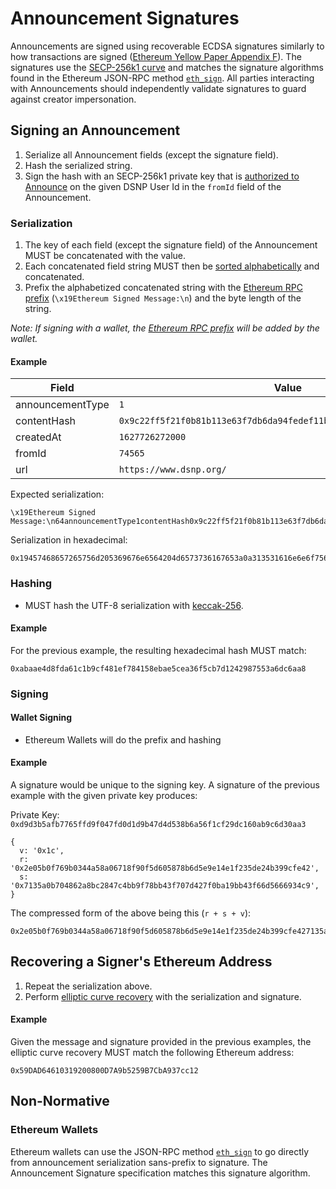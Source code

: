 # Announcement Signatures

Announcements are signed using recoverable ECDSA signatures similarly to how transactions are signed ([Ethereum Yellow Paper Appendix F](https://ethereum.github.io/yellowpaper/paper.pdf)).
The signatures use the [SECP-256k1 curve](https://link.springer.com/chapter/10.1007%2F978-3-662-44893-9_12)
and matches the signature algorithms found in the Ethereum JSON-RPC method [`eth_sign`](https://eth.wiki/json-rpc/API#eth_sign).
All parties interacting with Announcements should independently validate signatures to guard against creator impersonation.


## Signing an Announcement

1. Serialize all Announcement fields (except the signature field).
1. Hash the serialized string.
1. Sign the hash with an SECP-256k1 private key that is [authorized to Announce](/Ethereum/Identity.md) on the given DSNP User Id in the `fromId` field of the Announcement.

### Serialization

1. The key of each field (except the signature field) of the Announcement MUST be concatenated with the value.
1. Each concatenated field string MUST then be [sorted alphabetically](http://www.unicode.org/reports/tr10/) and concatenated.
1. Prefix the alphabetized concatenated string with the [Ethereum RPC prefix](https://eth.wiki/json-rpc/API#eth_sign) (`\x19Ethereum Signed Message:\n`) and the byte length of the string.

*Note: If signing with a wallet, the [Ethereum RPC prefix](https://eth.wiki/json-rpc/API#eth_sign) will be added by the wallet.*

#### Example

| Field | Value |
| --- | --- |
| announcementType | `1` |
| contentHash | `0x9c22ff5f21f0b81b113e63f7db6da94fedef11b2119b4088b89664fb9a3cb658` |
| createdAt | `1627726272000` |
| fromId | `74565` |
| url | `https://www.dsnp.org/` |

Expected serialization:

```
\x19Ethereum Signed Message:\n64announcementType1contentHash0x9c22ff5f21f0b81b113e63f7db6da94fedef11b2119b4088b89664fb9a3cb658createdAt1627726272000fromId74565urlhttps://www.dsnp.org/
```

Serialization in hexadecimal:

```
0x19457468657265756d205369676e6564204d6573736167653a0a313531616e6e6f756e63656d656e745479706531636f6e74656e74486173683078396332326666356632316630623831623131336536336637646236646139346665646566313162323131396234303838623839363634666239613363623635386372656174656441743136323737323632373230303066726f6d4964373435363575726c68747470733a2f2f7777772e64736e702e6f72672f
```

### Hashing

- MUST hash the UTF-8 serialization with [keccak-256](https://keccak.team/files/Keccak-submission-3.pdf).

#### Example

For the previous example, the resulting hexadecimal hash MUST match:

```
0xabaae4d8fda61c1b9cf481ef784158ebae5cea36f5cb7d1242987553a6dc6aa8
```


### Signing

#### Wallet Signing

- Ethereum Wallets will do the prefix and hashing

#### Example

A signature would be unique to the signing key.
A signature of the previous example with the given private key produces:

Private Key: `0xd9d3b5afb7765ffd9f047fd0d1d9b47d4d538b6a56f1cf29dc160ab9c6d30aa3`

```
{
  v: '0x1c',
  r: '0x2e05b0f769b0344a58a06718f90f5d605878b6d5e9e14e1f235de24b399cfe42',
  s: '0x7135a0b704862a8bc2847c4bb9f78bb43f707d427f0ba19bb43f66d5666934c9',
}
```

The compressed form of the above being this (`r + s + v`):

```
0x2e05b0f769b0344a58a06718f90f5d605878b6d5e9e14e1f235de24b399cfe427135a0b704862a8bc2847c4bb9f78bb43f707d427f0ba19bb43f66d5666934c91c
```

## Recovering a Signer's Ethereum Address

1. Repeat the serialization above.
1. Perform [elliptic curve recovery](https://web.archive.org/web/20170921160141/http://cs.ucsb.edu/~koc/ccs130h/notes/ecdsa-cert.pdf) with the serialization and signature.

#### Example

Given the message and signature provided in the previous examples, the elliptic curve recovery MUST match the following Ethereum address:

```
0x59DAD64610319200800D7A9b5259B7CbA937cc12
```

## Non-Normative

### Ethereum Wallets

Ethereum wallets can use the JSON-RPC method [`eth_sign`](https://eth.wiki/json-rpc/API#eth_sign)
to go directly from announcement serialization sans-prefix to signature.
The Announcement Signature specification matches this signature algorithm.
